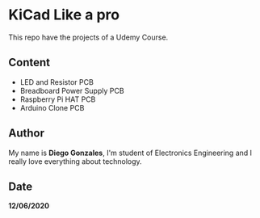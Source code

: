 # KiCad Like a pro

This repo have the projects of a Udemy Course.

## Content

- LED and Resistor PCB
- Breadboard Power Supply PCB
- Raspberry Pi HAT PCB
- Arduino Clone PCB

## Author

My name is **Diego Gonzales**, I'm student of Electronics Engineering and I really love everything about technology.

## Date

**12/06/2020**
